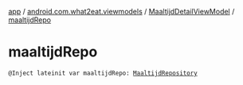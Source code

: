 [app](../../index.md) / [android.com.what2eat.viewmodels](../index.md) / [MaaltijdDetailViewModel](index.md) / [maaltijdRepo](./maaltijd-repo.md)

# maaltijdRepo

`@Inject lateinit var maaltijdRepo: `[`MaaltijdRepository`](../../android.com.what2eat.repositories/-maaltijd-repository/index.md)